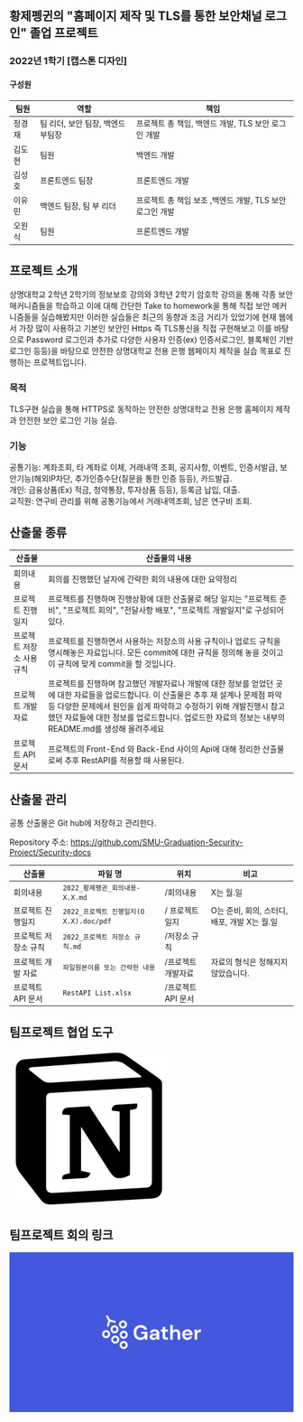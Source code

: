 ## 황제펭귄의 "홈페이지 제작 및 TLS를 통한 보안채널 로그인" 졸업 프로젝트

### 2022년 1학기 [캡스톤 디자인]

#### 구성원

| 팀원  | 역할                            | 책임                                                |
|------|--------------------------------|-----------------------------------------------------|
| 정경재 | 팀 리더, 보안 팀장, 백엔드 부팀장     | 프로젝트 총 책임, 백엔드 개발, TLS 보안 로그인 개발           |
| 김도현 | 팀원                            | 백엔드 개발                                            |
| 김성호 | 프론트엔드 팀장                    | 프론트엔드 개발                                         |
| 이유민 | 백엔드 팀장, 팀 부 리더             | 프로젝트 총 책임 보조 ,백엔드 개발, TLS 보안 로그인 개발        |
| 오원식 | 팀원                            | 프론트엔드 개발                                         |

## 프로젝트 소개
상명대학교 2학년 2학기의 정보보호 강의와 3학년 2학기 암호학 강의을 통해 각종 보안 매커니즘들을 학습하고 이에 대해 간단한 Take to homework을 통해 직접 보안 메커니즘들을 실습해봤지만 이러한 실습들은 최근의 동향과 조금 거리가 있었기에 현재 웹에서 가장 많이 사용하고 기본인 보안인 Https 즉 TLS통신을 직접 구현해보고 이를 바탕으로 Password 로그인과 추가로 다양한 사용자 인증(ex) 인증서로그인, 블록체인 기반 로그인 등등)을 바탕으로 안전한 상명대학교 전용 은행 웹페이지 제작을 실습 목표로 진행하는 프로젝트입니다.

### 목적
TLS구현 실습을 통해 HTTPS로 동작하는 안전한 상명대학교 전용 은행 홈페이지 제작과 안전한 보안 로그인 기능 실습.

### 기능
공통기능: 계좌조회, 타 계좌로 이체, 거래내역 조회, 공지사항, 이벤트, 인증서발급, 보안기능(해외IP차단, 추가인증수단(질문을 통한 인증 등등), 카드발급.  
개인: 금융상품(Ex) 적금, 청약통장, 투자상품 등등), 등록금 납입, 대출.  
교직원: 연구비 관리를 위해 공통기능에서 거래내역조회, 남은 연구비 조회.  

## 산출물 종류

| 산출물                    | 산출물의 내용                                                                                                                                                                |
| ------------------------- | ---------------------------------------------------------------------------------------------------------------------------------------------------------------------------- |
| 회의내용                  | 회의를 진행했던 날자에 간략한 회의 내용에 대한 요약정리                                                                                                                      |
| 프로젝트 진행일지         | 프로젝트를 진행하며 진행상황에 대한 산출물로 해당 일지는 "프로젝트 준비", "프로젝트 회의", "전달사항 배포", "프로젝트 개발일지"로 구성되어있다.                              |
| 프로젝트 저장소 사용 규칙 | 프로젝트를 진행하면서 사용하는 저장소의 사용 규칙이나 업로드 규칙을 명시해놓은 자료입니다. 모든 commit에 대한 규칙을 정의해 놓을 것이고 이 규칙에 맞게 commit을 할 것입니다. |
| 프로젝트 개발 자료  | 프로젝트를 진행하며 참고했던 개발자료나 개발에 대한 정보를 얻었던 곳에 대한 자료들을 업로드합니다.  이 산출물은 추후 재 설계나 문제점 파악 등 다양한 문제에서 원인을  쉽게 파악하고 수정하기 위해 개발진행시 참고했던 자료들에 대한 정보를 업로드합니다. 업로드한 자료의 정보는 내부의 README.md를 생성해 올려주세요 | 
| 프로젝트 API 문서 | 프로젝트의 Front-End 와 Back-End 사이의 Api에 대해 정리한 산출물로써 추후 RestAPI를 적용할 때 사용된다.     |

## 산출물 관리

공통 산출물은 Git hub에 저장하고 관리한다.

Repository 주소: https://github.com/SMU-Graduation-Security-Project/Security-docs

| 산출물               | 파일 명                                   | 위치               | 비고                                         |
| -------------------- | ---------------------------------------- | ---------------   | ---------------------------------------------|
| 회의내용              | `2022_황제펭귄_회의내용-X.X.md `          | /회의내용          | X는 월.일                                    |
| 프로젝트 진행일지     | `2022_프로젝트 진행일지(O X.X).doc/pdf `   | / 프로젝트 일지    | O는 준비, 회의, 스터디, 배포, 개발 X는 월.일   |
| 프로젝트 저장소 규칙   | `2022_프로젝트 저장소 규칙.md `           | /저장소 규칙       |                                              |
| 프로젝트 개발 자료    | `파일원본이름 또는 간략한 내용`             | /프로젝트 개발자료 | 자료의 형식은 정해지지 않았습니다.             |
| 프로젝트 API 문서     |     `RestAPI List.xlsx`                  | /프로젝트 API 문서 |                                              |


## 팀프로젝트 협업 도구
[![Notion](https://github.com/arad4228/2021_winter/blob/main/Security_Web_Source/Notion.png)](https://www.notion.so/2022-0f0c58dd61a54d2d981d36cbb33fe80f)
</br>

## 팀프로젝트 회의 링크
[![GatherTown](https://github.com/arad4228/2021_winter/blob/main/Security_Web_Source/Gather.png)](https://gather.town/invite?token=RzRSypa-RuM7iBzwl9fsMO_vLmk2QTck)
</br>

